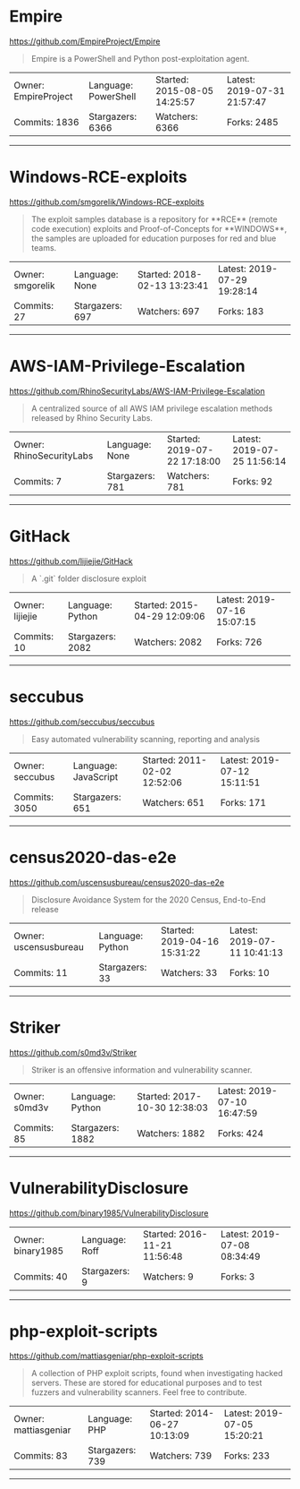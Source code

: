 # Empire

https://github.com/EmpireProject/Empire
<blockquote>
Empire is a PowerShell and Python post-exploitation agent.
</blockquote>

<table>
<tr><td>Owner: EmpireProject</td>
    <td>Language: PowerShell</td>
    <td>Started: 2015-08-05 14:25:57</td>
    <td>Latest: 2019-07-31 21:57:47</td></tr>
<tr><td>Commits: 1836</td>
    <td>Stargazers: 6366</td>
    <td>Watchers: 6366</td>
    <td>Forks: 2485</td></tr>
</table>

---

# Windows-RCE-exploits

https://github.com/smgorelik/Windows-RCE-exploits
<blockquote>
The exploit samples database is a repository for **RCE** (remote code execution) exploits and Proof-of-Concepts for **WINDOWS**, the samples are uploaded for education purposes for red and blue teams.
</blockquote>

<table>
<tr><td>Owner: smgorelik</td>
    <td>Language: None</td>
    <td>Started: 2018-02-13 13:23:41</td>
    <td>Latest: 2019-07-29 19:28:14</td></tr>
<tr><td>Commits: 27</td>
    <td>Stargazers: 697</td>
    <td>Watchers: 697</td>
    <td>Forks: 183</td></tr>
</table>

---

# AWS-IAM-Privilege-Escalation

https://github.com/RhinoSecurityLabs/AWS-IAM-Privilege-Escalation
<blockquote>
A centralized source of all AWS IAM privilege escalation methods released by Rhino Security Labs.
</blockquote>

<table>
<tr><td>Owner: RhinoSecurityLabs</td>
    <td>Language: None</td>
    <td>Started: 2019-07-22 17:18:00</td>
    <td>Latest: 2019-07-25 11:56:14</td></tr>
<tr><td>Commits: 7</td>
    <td>Stargazers: 781</td>
    <td>Watchers: 781</td>
    <td>Forks: 92</td></tr>
</table>

---

# GitHack

https://github.com/lijiejie/GitHack
<blockquote>
A `.git` folder disclosure exploit
</blockquote>

<table>
<tr><td>Owner: lijiejie</td>
    <td>Language: Python</td>
    <td>Started: 2015-04-29 12:09:06</td>
    <td>Latest: 2019-07-16 15:07:15</td></tr>
<tr><td>Commits: 10</td>
    <td>Stargazers: 2082</td>
    <td>Watchers: 2082</td>
    <td>Forks: 726</td></tr>
</table>

---

# seccubus

https://github.com/seccubus/seccubus
<blockquote>
Easy automated vulnerability scanning, reporting and analysis
</blockquote>

<table>
<tr><td>Owner: seccubus</td>
    <td>Language: JavaScript</td>
    <td>Started: 2011-02-02 12:52:06</td>
    <td>Latest: 2019-07-12 15:11:51</td></tr>
<tr><td>Commits: 3050</td>
    <td>Stargazers: 651</td>
    <td>Watchers: 651</td>
    <td>Forks: 171</td></tr>
</table>

---

# census2020-das-e2e

https://github.com/uscensusbureau/census2020-das-e2e
<blockquote>
Disclosure Avoidance System for the 2020 Census, End-to-End release
</blockquote>

<table>
<tr><td>Owner: uscensusbureau</td>
    <td>Language: Python</td>
    <td>Started: 2019-04-16 15:31:22</td>
    <td>Latest: 2019-07-11 10:41:13</td></tr>
<tr><td>Commits: 11</td>
    <td>Stargazers: 33</td>
    <td>Watchers: 33</td>
    <td>Forks: 10</td></tr>
</table>

---

# Striker

https://github.com/s0md3v/Striker
<blockquote>
Striker is an offensive information and vulnerability scanner.
</blockquote>

<table>
<tr><td>Owner: s0md3v</td>
    <td>Language: Python</td>
    <td>Started: 2017-10-30 12:38:03</td>
    <td>Latest: 2019-07-10 16:47:59</td></tr>
<tr><td>Commits: 85</td>
    <td>Stargazers: 1882</td>
    <td>Watchers: 1882</td>
    <td>Forks: 424</td></tr>
</table>

---

# VulnerabilityDisclosure

https://github.com/binary1985/VulnerabilityDisclosure
<blockquote>
<no description>
</blockquote>

<table>
<tr><td>Owner: binary1985</td>
    <td>Language: Roff</td>
    <td>Started: 2016-11-21 11:56:48</td>
    <td>Latest: 2019-07-08 08:34:49</td></tr>
<tr><td>Commits: 40</td>
    <td>Stargazers: 9</td>
    <td>Watchers: 9</td>
    <td>Forks: 3</td></tr>
</table>

---

# php-exploit-scripts

https://github.com/mattiasgeniar/php-exploit-scripts
<blockquote>
A collection of PHP exploit scripts, found when investigating hacked servers. These are stored for educational purposes and to test fuzzers and vulnerability scanners. Feel free to contribute.
</blockquote>

<table>
<tr><td>Owner: mattiasgeniar</td>
    <td>Language: PHP</td>
    <td>Started: 2014-06-27 10:13:09</td>
    <td>Latest: 2019-07-05 15:20:21</td></tr>
<tr><td>Commits: 83</td>
    <td>Stargazers: 739</td>
    <td>Watchers: 739</td>
    <td>Forks: 233</td></tr>
</table>

---


